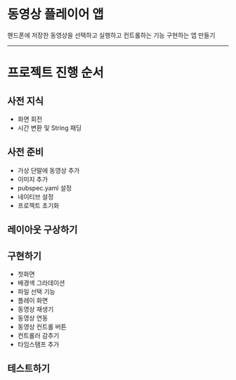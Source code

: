 # 동영상 플레이어 앱
핸드폰에 저장한 동영상을 선택하고 실행하고 컨트롤하는 기능 구현하는 앱 만들기

---

# 프로젝트 진행 순서

## 사전 지식

- 화면 회전
- 시간 변환 및 String 패딩

## 사전 준비

- 가상 단말에 동영상 추가
- 이미지 추가
- pubspec.yaml 설정
- 네이티브 설정
- 프로젝트 초기화

## 레이아웃 구상하기

## 구현하기

- 첫화면
- 배경색 그라데이션
- 파일 선택 기능
- 플레이 화면
- 동영상 재생기
- 동영상 연동
- 동영상 컨트롤 버튼
- 컨트롤러 감추기
- 타임스탬프 추가

## 테스트하기
